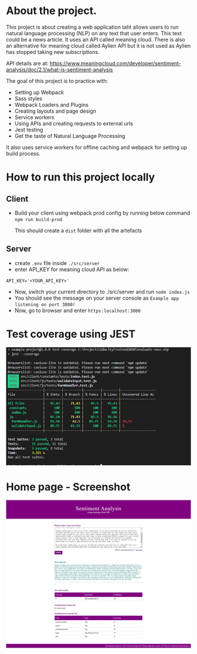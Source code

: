 # About the project.

This project is about creating a web application taht allows users to run natural language processing (NLP) on any text that user enters. This text could be a news article. It uses an API called meaning cloud. There is also an alternative for meaning cloud called Aylien API but it is not used as Aylien has stopped taking new subscriptions.

API details are at:
https://www.meaningcloud.com/developer/sentiment-analysis/doc/2.1/what-is-sentiment-analysis

The goal of this project is to practice with:
- Setting up Webpack
- Sass styles
- Webpack Loaders and Plugins
- Creating layouts and page design
- Service workers
- Using APIs and creating requests to external urls
- Jest testing
- Get the taste of Natural Language Processing

It also uses service workers for offline caching and webpack for setting up build process.

# How to run this project locally

## Client
- Build your client using webpack prod config by running below command
  `npm run build-prod`

  This should create a `dist` folder with all the artefacts

## Server
- create `.env` file inside `./src/server`
- enter API_KEY for meaning cloud API as below:
```
API_KEY='<YOUR_API_KEY>'
```
- Now, switch your current directory to ./src/server and run `node index.js`
- You should see the message on your server console as
`Example app listening on port 3000!`
- Now, go to browser and enter `https:localhost:3000`

# Test coverage using JEST

![img](https://github.com/dilipagheda/evaluate-news-nlp/blob/master/screenshots/jest_test_report.PNG)


# Home page - Screenshot

![img](https://github.com/dilipagheda/evaluate-news-nlp/blob/master/screenshots/homepage.png)
